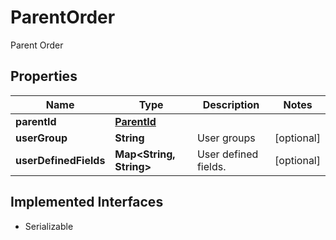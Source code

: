 

# ParentOrder

Parent Order

## Properties

Name | Type | Description | Notes
------------ | ------------- | ------------- | -------------
**parentId** | [**ParentId**](ParentId.md) |  | 
**userGroup** | **String** | User groups |  [optional]
**userDefinedFields** | **Map&lt;String, String&gt;** | User defined fields. |  [optional]


## Implemented Interfaces

* Serializable


